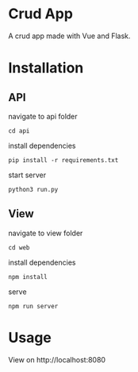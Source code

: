 # Crud App

A crud app made with Vue and Flask.

# Installation

## API
navigate to api folder
```
cd api
```

install dependencies
```
pip install -r requirements.txt
```

start server
```
python3 run.py
```

## View
navigate to view folder
```
cd web
```

install dependencies
```
npm install
```

serve
```
npm run server
```

# Usage

View on http://localhost:8080
